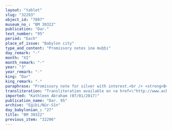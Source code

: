 ```yaml
---
layout: "tablet"
slug: "32293"
object_id: "7807"
museum_no_: "BM 30322"
publication: "Dar."
text_number: "95"
period: "Each"
place_of_issue: "Babylon city"
type_and_content: "Promissory notes ina muẖẖi"
day_remark: "-"
month: "XI"
month_remark: "-"
year: "3"
year_remark: "-"
king: "Dar"
king_remark: "-"
paraphrase: "Promissory note for silver with interest.<br /> <strong>B</strong> owes 11 2/3 minas and 3 &frac12; shekels of medium quality silver, of which one-eighth is alloy to <strong>A</strong>, to be delivered with interest (<em>hubullu</em>) in Ayyār (II). It is what remains to be paid of the 19 2/3 minas and 3 &frac12; shekels of silver that <strong>B</strong>&#39;s father owed to A&#39;s father.<br /> &nbsp;<br /> <strong>A </strong>= Marduk-<em>iqī&scaron;anni</em>/Marduk-&scaron;umu-uṣur//Bēl-eṭēru; <strong>B </strong>= Marduk-nāṣir-apli/Itti-Marduk-balāṭu//Egibi"
transliteration: "Transliteration available on <a href=\"http://www.achemenet.com/fr/item/?/1087349=BM 30322&l=a&c=1&t=1.4/1/24/1/1654516\" target=\"_blank\">Achemenet</a>"
imported: "Kathleen Abraham (07/01/2017)"
publication_name: "Dar. 95"
archive: "Egibi/Nūr-Sîn"
day_babylonian_: "27"
title: "BM 30322"
previous_item: "32296"
---
```

